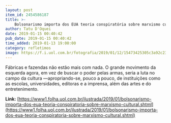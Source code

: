 ```yaml
---
layout: post
item_id: 2454586187
title: >-
    Bolsonarismo importa dos EUA teoria conspiratória sobre marxismo cultural
author: Tatu D'Oquei
date: 2019-01-15 00:40:42
pub_date: 2019-01-15 00:40:42
time_added: 2019-01-13 19:00:00
category: refletimos
image: https://f.i.uol.com.br/fotografia/2019/01/12/15473425305c3a92c233f0e_1547342530_3x2_xl.jpg
---
```


Fábricas e fazendas não estão mais com nada. O grande movimento da esquerda agora, em vez de buscar o poder pelas armas, seria a luta no campo da cultura —apropriando-se, pouco a pouco, de instituições como as escolas, universidades, editoras e a imprensa, além das artes e do entretenimento.

**Link:** [https://www1.folha.uol.com.br/ilustrada/2019/01/bolsonarismo-importa-dos-eua-teoria-conspiratoria-sobre-marxismo-cultural.shtml](https://www1.folha.uol.com.br/ilustrada/2019/01/bolsonarismo-importa-dos-eua-teoria-conspiratoria-sobre-marxismo-cultural.shtml)

